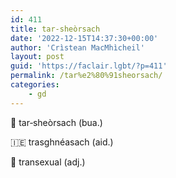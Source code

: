 ```yaml
---
id: 411
title: tar‑sheòrsach
date: '2022-12-15T14:37:30+00:00'
author: 'Crìstean MacMhìcheil'
layout: post
guid: 'https://faclair.lgbt/?p=411'
permalink: /tar%e2%80%91sheorsach/
categories:
    - gd
---
```


&#x1f3f4;&#xe0067;&#xe0062;&#xe0073;&#xe0063;&#xe0074;&#xe007f; tar‑sheòrsach (bua.)

&#x1f1ee;&#x1f1ea; trasghnéasach (aid.)

&#x1f3f4;&#xe0067;&#xe0062;&#xe0065;&#xe006e;&#xe0067;&#xe007f; transexual (adj.)